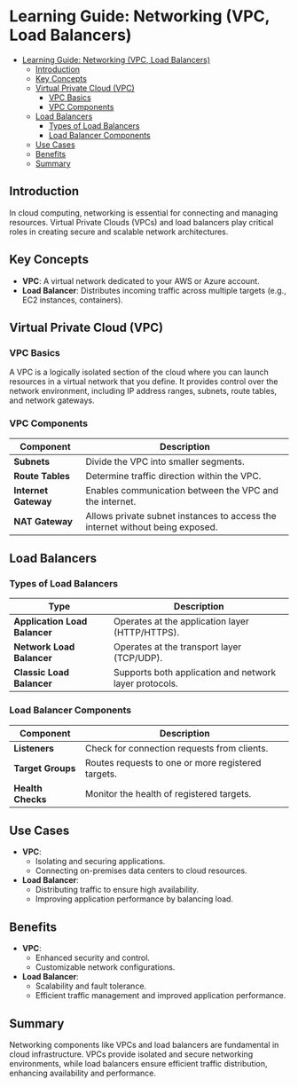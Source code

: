 # Learning Guide: Networking (VPC, Load Balancers)

- [Learning Guide: Networking (VPC, Load Balancers)](#learning-guide-networking-vpc-load-balancers)
  - [Introduction](#introduction)
  - [Key Concepts](#key-concepts)
  - [Virtual Private Cloud (VPC)](#virtual-private-cloud-vpc)
    - [VPC Basics](#vpc-basics)
    - [VPC Components](#vpc-components)
  - [Load Balancers](#load-balancers)
    - [Types of Load Balancers](#types-of-load-balancers)
    - [Load Balancer Components](#load-balancer-components)
  - [Use Cases](#use-cases)
  - [Benefits](#benefits)
  - [Summary](#summary)

## Introduction

In cloud computing, networking is essential for connecting and managing resources. Virtual Private Clouds (VPCs) and load balancers play critical roles in creating secure and scalable network architectures.

## Key Concepts

- **VPC**: A virtual network dedicated to your AWS or Azure account.
- **Load Balancer**: Distributes incoming traffic across multiple targets (e.g., EC2 instances, containers).

## Virtual Private Cloud (VPC)

### VPC Basics

A VPC is a logically isolated section of the cloud where you can launch resources in a virtual network that you define. It provides control over the network environment, including IP address ranges, subnets, route tables, and network gateways.

### VPC Components

| **Component**     | **Description**                                     |
|-------------------|-----------------------------------------------------|
| **Subnets**       | Divide the VPC into smaller segments.               |
| **Route Tables**  | Determine traffic direction within the VPC.         |
| **Internet Gateway** | Enables communication between the VPC and the internet. |
| **NAT Gateway**   | Allows private subnet instances to access the internet without being exposed. |

## Load Balancers

### Types of Load Balancers

| **Type**           | **Description**                                   |
|--------------------|---------------------------------------------------|
| **Application Load Balancer** | Operates at the application layer (HTTP/HTTPS).   |
| **Network Load Balancer**     | Operates at the transport layer (TCP/UDP).        |
| **Classic Load Balancer**     | Supports both application and network layer protocols. |

### Load Balancer Components

| **Component**     | **Description**                                         |
|-------------------|---------------------------------------------------------|
| **Listeners**     | Check for connection requests from clients.             |
| **Target Groups** | Routes requests to one or more registered targets.      |
| **Health Checks** | Monitor the health of registered targets.               |

## Use Cases

- **VPC**:
  - Isolating and securing applications.
  - Connecting on-premises data centers to cloud resources.
- **Load Balancer**:
  - Distributing traffic to ensure high availability.
  - Improving application performance by balancing load.

## Benefits

- **VPC**:
  - Enhanced security and control.
  - Customizable network configurations.
- **Load Balancer**:
  - Scalability and fault tolerance.
  - Efficient traffic management and improved application performance.

## Summary

Networking components like VPCs and load balancers are fundamental in cloud infrastructure. VPCs provide isolated and secure networking environments, while load balancers ensure efficient traffic distribution, enhancing availability and performance.

